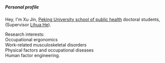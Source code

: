 ##### Personal profile

Hey, I'm Xu Jin, [Peking University school of public health](https://sph.pku.edu.cn/index.htm) doctoral students, (Supervisor [Lihua He](https://sph.pku.edu.cn/info/1471/3844.htm)).

Research interests:                 
<br>Occupational ergonomics
<br>Work-related musculoskeletal disorders
<br>Physical factors and occupational diseases
<br>Human factor engineering.
